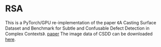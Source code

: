 # RSA
This is a PyTorch/GPU re-implementation of the paper 《A Casting Surface Dataset and Benchmark for Subtle and Confusable Defect Detection in Complex Contexts》. [paper](https://ieeexplore.ieee.org/document/10502267)
The image data of CSDD can be downloaded [here](https://drive.google.com/file/d/1RvOurwdRpOjQogPLICp35haSzYZtZIZn/view?usp=sharing).
